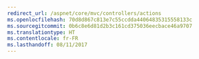```yaml
---
redirect_url: /aspnet/core/mvc/controllers/actions
ms.openlocfilehash: 70d8d867c813e7c55ccdda44064835315558133c
ms.sourcegitcommit: 0b6c8e6d81d2b3c161cd375036eecbace46a9707
ms.translationtype: HT
ms.contentlocale: fr-FR
ms.lasthandoff: 08/11/2017
---
```

